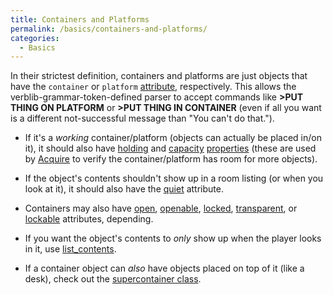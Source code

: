 ```yaml
---
title: Containers and Platforms
permalink: /basics/containers-and-platforms/
categories: 
  - Basics
---
```


In their strictest definition, containers and platforms are just objects
that have the `container` or `platform`
[attribute](attribute), respectively. This allows the
verblib-grammar-token-defined parser to accept commands like **&gt;PUT
THING ON PLATFORM** or **&gt;PUT THING IN CONTAINER** (even if all you
want is a different not-successful message than "You can't do that.").

-   If it's a *working* container/platform (objects can actually be
    placed in/on it), it should also have [holding](holding)
    and [capacity](capacity)
    [properties](properties) (these are used by
    [Acquire](Acquire) to verify the container/platform has
    room for more objects).

-   If the object's contents shouldn't show up in a room listing (or
    when you look at it), it should also have the
    [quiet](quiet) attribute.
-   Containers may also have [open](open),
    [openable](openable), [locked](locked),
    [transparent](transparent), or
    [lockable](lockable) attributes, depending.
-   If you want the object's contents to *only* show up when the player
    looks in it, use [list_contents](list_contents).
-   If a container object can *also* have objects placed on top of it
    (like a desk), check out the [supercontainer
    class](supercontainer).
